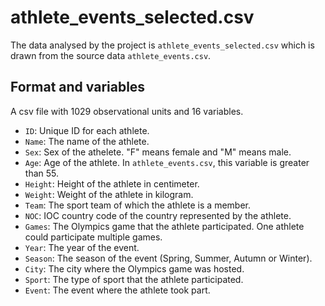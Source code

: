 # athlete_events_selected.csv

The data analysed by the project is `athlete_events_selected.csv` which is drawn from the source data `athlete_events.csv`.

## Format and variables

A csv file with 1029 observational units and 16 variables.

- `ID`: Unique ID for each athlete.
- `Name`: The name of the athlete.
- `Sex`: Sex of the athelete. "F" means female and "M" means male.
- `Age`: Age of the athlete. In `athlete_events.csv`, this variable is greater than 55.
- `Height`: Height of the athlete in centimeter.
- `Weight`: Weight of the athlete in kilogram.
- `Team`: The sport team of which the athlete is a member.
- `NOC`: IOC country code of the country represented by the athlete.
- `Games`: The Olympics game that the athlete participated. One athlete could participate multiple games.
- `Year`: The year of the event.
- `Season`: The season of the event (Spring, Summer, Autumn or Winter).
- `City`: The city where the Olympics game was hosted.
- `Sport`: The type of sport that the athlete participated.
- `Event`: The event where the athlete took part.